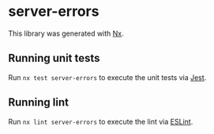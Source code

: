 # server-errors

This library was generated with [Nx](https://nx.dev).

## Running unit tests

Run `nx test server-errors` to execute the unit tests via [Jest](https://jestjs.io).

## Running lint

Run `nx lint server-errors` to execute the lint via [ESLint](https://eslint.org/).
